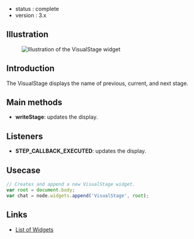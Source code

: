  - status : complete
 - version : 3.x

## Illustration

<figure>
  <img src="http://nodegame.org/images/wiki/visual-stage-widget.jpeg" alt="Illustration of the VisualStage widget">
</figure>

## Introduction

The VisualStage displays the name of previous, current, and next stage.
  
## Main methods

- **writeStage**: updates the display.

## Listeners

- **STEP_CALLBACK_EXECUTED**: updates the display.

## Usecase

```js
// Creates and append a new VisualStage widget.
var root = document.body;
var chat = node.widgets.append('VisualStage', root);

```

## Links

- [List of Widgets](Widgets-v3)
